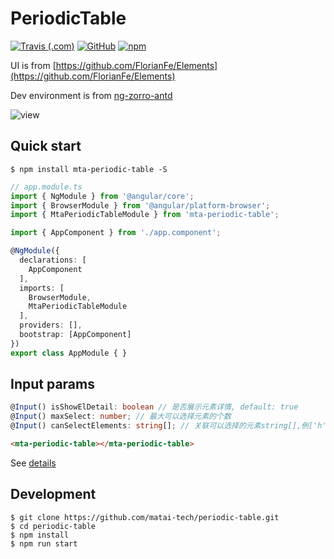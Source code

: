 # PeriodicTable

[![Travis (.com)](https://img.shields.io/travis/com/matai-tech/periodic-table.svg?style=popout-square)](https://travis-ci.org/matai-tech/periodic-table)
[![GitHub](https://img.shields.io/github/license/matai-tech/periodic-table.svg?style=popout-square)](https://github.com/matai-tech/periodic-table/blob/master/LICENSE)
[![npm](https://img.shields.io/npm/v/mta-periodic-table.svg?style=popout-square)](https://www.npmjs.com/package/mta-periodic-table)

UI is from [https://github.com/FlorianFe/Elements](https://github.com/FlorianFe/Elements)

Dev environment is from [ng-zorro-antd](https://github.com/NG-ZORRO/ng-zorro-antd)

<img src="https://github.com/matai-tech/periodic-table/blob/master/components/assets/view.gif" alt="view">

## Quick start

```shell
$ npm install mta-periodic-table -S
```

```ts
// app.module.ts
import { NgModule } from '@angular/core';
import { BrowserModule } from '@angular/platform-browser';
import { MtaPeriodicTableModule } from 'mta-periodic-table';

import { AppComponent } from './app.component';

@NgModule({
  declarations: [
    AppComponent
  ],
  imports: [
    BrowserModule,
    MtaPeriodicTableModule
  ],
  providers: [],
  bootstrap: [AppComponent]
})
export class AppModule { }
```

## Input params
```ts
@Input() isShowElDetail: boolean // 是否展示元素详情, default: true
@Input() maxSelect: number; // 最大可以选择元素的个数
@Input() canSelectElements: string[]; // 关联可以选择的元素string[],例['h', 'li', 'be']
```

```html
<mta-periodic-table></mta-periodic-table>
```
See [details](https://github.com/matai-tech/periodic-table/blob/master/integration/angular-cli/src/app/app.component.ts)

## Development
```shell
$ git clone https://github.com/matai-tech/periodic-table.git
$ cd periodic-table
$ npm install
$ npm run start
```

